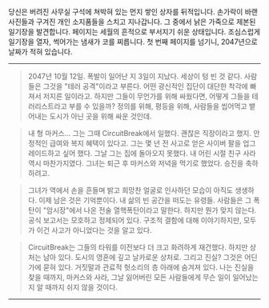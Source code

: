 당신은 버려진 사무실 구석에 쳐박혀 있는 먼지 쌓인 상자를 뒤적입니다. 손가락이 바랜 사진들과 구겨진 개인 소지품들을 스치고 지나갑니다. 그 중에서 낡은 가죽으로 제본된 일기장을 발견합니다. 페이지는 세월의 흔적으로 부서지기 쉬운 상태입니다. 조심스럽게 일기장을 열자, 썩어가는 냄새가 코를 찌릅니다. 첫 번째 페이지를 넘기니, 2047년으로 날짜가 적혀 있습니다.

---

> 2047년 10월 12일. 폭발이 일어난 지 3일이 지났다. 세상이 텅 빈 것 같다. 사람들은 그것을 "테러 공격"이라고 부른다. 어떤 광신적인 집단이 대단한 착각에 빠져서 저지른 일이라고. 하지만 그들이 무언가를 위해 싸웠다면, 어떻게 그들을 테러리스트라고 부를 수 있을까? 정의를 위해, 평등을 위해, 사람들을 씹어먹고 뱉어내는 도시가 아닌 곳을 위해 싸운 것인데.

> 내 형 마커스... 그는 그때 CircuitBreak에서 일했다. 괜찮은 직장이라고 했지. 안정적인 급여와 복지 혜택이 있다고. 그는 몇 년 전 사고로 얻은 사이버 팔을 업그레이드하고 싶어 했다. 그날 그는 집에 돌아오지 못했다. 내 어린 시절 친구 사라 역시 마찬가지였다. 그녀는 퇴근 후 마커스와 저녁을 먹기로 했었다. 승진을 축하하려고.

> 그녀가 역에서 손을 흔들며 밝고 희망찬 얼굴로 인사하던 모습이 아직도 생생하다. 이제 남은 것은 기억뿐이다. 내 삶의 빈 공간을 떠도는 유령들. 사람들은 그 폭탄이 "암시장"에서 나온 전술 열핵폭탄이라고 말한다. 하지만 뭔가 맞지 않는다. 공식 보고서는 모호하고 정제되어 있다. 구조적 결함에 대해 이야기하지만, 모두가 이건 사고가 아니었다는 것을 알고 있다.

> CircuitBreak는 그들의 타워를 이전보다 더 크고 화려하게 재건했다. 하지만 상처는 남아 있다. 도시의 영혼에 깊고 날카로운 상처로. 그리고 진실? 그것은 어딘가에 묻혀 있다. 거짓말과 관료적 헛소리의 층 아래에 숨겨져 있다. 나는 진실을 찾을 때까지, 마커스와 사라, 그날 잃어버린 모든 사람들에게 무슨 일이 일어났는지 알 때까지 쉬지 않을 것이다.

---
